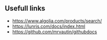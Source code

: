 
## Usefull links

- https://www.algolia.com/products/search/
- https://lunrjs.com/docs/index.html
- https://github.com/mrvautin/githubdocs
